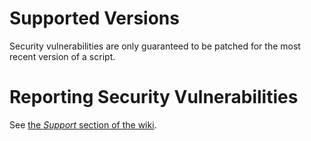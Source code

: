 # Supported Versions
Security vulnerabilities are only guaranteed to be patched for the most recent version of a script.

# Reporting Security Vulnerabilities
See [the _Support_ section of the wiki](https://github.com/cwru-non-academic/fcdeployment-scripts/wiki/Support).
